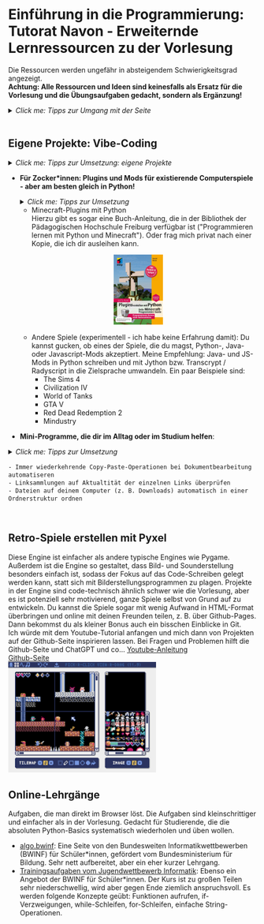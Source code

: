 # Einführung in die Programmierung: Tutorat Navon - Erweiternde Lernressourcen zu der Vorlesung
Die Ressourcen werden ungefähr in absteigendem Schwierigkeitsgrad angezeigt.<br>
**Achtung: Alle Ressourcen und Ideen sind keinesfalls als Ersatz für die Vorlesung und die
Übungsaufgaben gedacht, sondern als Ergänzung!**

<details>
  <summary><i>Click me: Tipps zur Umgang mit der Seite</i></summary>
  Fühlen sich die Vorlesungsinhalte zu schwer an und du schaffst kaum eine Teilaufgabe ohne ganz viel Hilfe von ChatGPT und co.? Oder willst du aus sonstwelchen Gründen Grundkenntnisse aus der Vorlesung ausführlicher vertiefen und dabei vielleicht sogar ein bisschen Spaß haben?
Hier sind ein paar Ressourcen und Ideen, die dir dabei helfen könnten.
Mein Tipp: Nimm dir 1-2 Stunden unter der Woche und gehe einer der empfohlenen Tätigkeiten
oder einer Mischung daraus nach (z. B. 30 Minuten Online-Lehrgang und 1,5 Stunden ein eigenes Projekt).
</details>
<br>

## Eigene Projekte: Vibe-Coding
  <details>
    <summary><i>Click me: Tipps zur Umsetzung: eigene Projekte</i></summary>
    Solche Projekte sind häufig für Anfänger*innen sehr kompliziert. Da empfiehlt sich, LLMs wie ChatGPT und co. zur Hilfe heranzuziehen. Das Schöne ist: Auch wenn du die KI dir fast den ganzen Code schreiben lässt, wirst du wahrscheinlich viel lernen, wenn du den Code liest und (im Dialog mit der KI) nachvollziehst. Das wirst du in den meisten Fällen ohnehin tun müssen, weil du meistens Sachen am Code modifizieren wollen wirst und dafür der KI sagen musst, an welchen Stellen du es anders haben willst und wie genau. Am besten modifizierst du den Code (mithilfe von Hinweisen statt direkten Lösungen der KI) gleich selbst.
  </details>

  + **Für Zocker*innen: Plugins und Mods für existierende Computerspiele - aber am besten gleich in Python!**
    <details>	
      <summary><i>Click me: Tipps zur Umsetzung</i></summary>
      Viele der beliebten und weit verbreiteten Spiele erlauben kein Modding oder Plug-Ins in Python, sondern nur in anderen Sprachen 
	(C++, C#, JS, Java, Lua...). Ich würde eher davon abraten, parallel zur Einführung in die Programmierung eine weitere Sprache
	zu lernen, weil die Syntax-Unterschiede verwirrend sind und den Lernprozess für Python auszögern könnten. Vor allem, wenn man
	ohnehin Schwierigkeiten hat, der Vorlesung zu folgen. Für Spiele, die Java-Mods akzeptieren, kann man Python-Code schreiben und mithilfe von Jython in Java transpilieren 	(= 'übersetzen'). Ähnlich lässt sich auch mithilfe von Transcrypt oder Rapydscript Python-Syntax in Javascript-Code übersetzen für Spiele, die Javascript-Mods erlauben.	</details>

	+ Minecraft-Plugins mit Python <br> Hierzu gibt es sogar eine Buch-Anleitung, die in der Bibliothek der Pädagogischen Hochschule Freiburg verfügbar ist ("Programmieren lernen mit Python und Minecraft"). Oder frag mich privat nach einer Kopie, die ich dir ausleihen kann.
    <p align="center">
    <img src="minecraft-plugins.jpg" alt="Bild von Python-Minecraft-Plugins-Anleitungsbuch" width="100">
	</p>

	+ Andere Spiele (experimentell - ich habe keine Erfahrung damit): Du kannst gucken, ob eines der Spiele, die du magst, Python-, Java- oder Javascript-Mods akzeptiert. Meine Empfehlung: Java- und JS-Mods in Python schreiben und mit Jython bzw. Transcrypt / Radyscript in die Zielsprache umwandeln. Ein paar Beispiele sind:
    	+ The Sims 4
     	+ Civilization IV
      	+ World of Tanks
      	+ GTA V
      	+ Red Dead Redemption 2
      	+ Mindustry

  + **Mini-Programme, die dir im Alltag oder im Studium helfen**:
   <details> 
	<summary><i>Click me: Tipps zur Umsetzung</i></summary>
	   Wähle am besten Mini-Projekte, wo du nicht viel mit Programm-externen Problemen kämpfen musst, sondern dich auf die Programmlogik und die Syntax konzentrieren kannst. Zum Beispiel führen Programme für deinen Mail-Account (z. B. Rechnungssammler und -sortierer oder ein zusätzlicher Spam-Checker) schnell zum stundenlangen Rumfummeln an Einstellungen auf deiner Mail-Seite, damit dein Programm überhaupt erst Zugriff auf deine Mails erhält... Vermeide also vielleicht besser den Zugriff auf private und geschützte Inhalte. Die Arbeit mit öffentlich frei zugänglichen Seiten dürfte viel weniger Probleme darstellen und eignet sich auch gut für Mini-Python-Projekte. Hier sind ein paar Beispiele: </details>

    - Immer wiederkehrende Copy-Paste-Operationen bei Dokumentbearbeitung automatiseren
    - Linksammlungen auf Aktualtität der einzelnen Links überprüfen
    - Dateien auf deinem Computer (z. B. Downloads) automatisch in einer Ordnerstruktur ordnen
<br>

## Retro-Spiele erstellen mit Pyxel
Diese Engine ist einfacher als andere typische Engines wie Pygame. Außerdem ist die Engine so gestaltet, dass Bild- und Sounderstellung besonders einfach ist, sodass der Fokus auf das Code-Schreiben gelegt werden kann, statt sich mit Bilderstellungsprogrammen zu plagen. Projekte in der Engine sind code-technisch ähnlich schwer wie die Vorlesung, aber es ist potenziell sehr motivierend, ganze Spiele selbst von Grund auf zu entwickeln. Du kannst die Spiele sogar mit wenig Aufwand in HTML-Format überbringen und online mit deinen Freunden teilen, z. B. über Github-Pages. Dann bekommst du als kleiner Bonus auch ein bisschen Einblicke in Git.<br>
Ich würde mit dem Youtube-Tutorial anfangen und mich dann von Projekten auf der Github-Seite inspirieren lassen. Bei Fragen und Problemen hilft die Github-Seite und ChatGPT und co...
[Youtube-Anleitung](https://www.youtube.com/watch?v=gXpe9HZ3Au8&list=PLp_k-oh2bNHairxWQK_SYL5Me_OBJYJs8)<br>
[Github-Seite](https://github.com/kitao/pyxel)<br>
<img src="pyxel.png" alt = "Bild von einem Spiel in Pyxel" width="300">

## Online-Lehrgänge
Aufgaben, die man direkt im Browser löst. Die Aufgaben sind kleinschrittiger und einfacher als in der Vorlesung. Gedacht für Studierende, die die absoluten Python-Basics systematisch wiederholen und üben wollen. 
+ [algo.bwinf](https://algo.bwinf.de/): Eine Seite von den Bundesweiten Informatikwettbewerben (BWINF) für Schüler*innen, gefördert vom Bundesministerium für Bildung. Sehr nett aufbereitet, aber ein eher kurzer Lehrgang.<br>
+ [Trainingsaufgaben vom Jugendwettbewerb Informatik](https://jwinf.de/contest/training): Ebenso ein Angebot der BWINF für Schüler*innen. Der Kurs ist zu großen Teilen sehr niederschwellig, wird aber gegen Ende ziemlich anspruchsvoll. Es werden folgende Konzepte geübt: Funktionen aufrufen, if-Verzweigungen, while-Schleifen, for-Schleifen, einfache String-Operationen.
